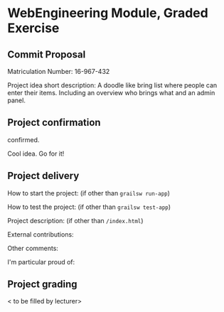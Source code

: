 # WebEngineering Module, Graded Exercise

## Commit Proposal

Matriculation Number: 16-967-432

Project idea short description: 
A doodle like bring list where people can enter their items.
Including an overview who brings what and an admin panel.

## Project confirmation

confirmed.

Cool idea.
Go for it!

## Project delivery <to be filled by student>

How to start the project: (if other than `grailsw run-app`)

How to test the project:  (if other than `grailsw test-app`)

Project description:      (if other than `/index.html`)

External contributions:

Other comments: 

I'm particular proud of:


## Project grading 

< to be filled by lecturer>
